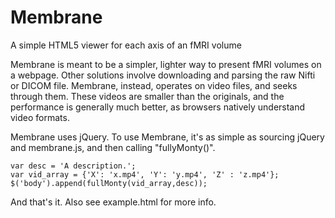 Membrane
========

A simple HTML5 viewer for each axis of an fMRI volume

Membrane is meant to be a simpler, lighter way to present fMRI volumes on a
webpage. Other solutions involve downloading and parsing the raw Nifti or DICOM
file. Membrane, instead, operates on video files, and seeks through them. These
videos are smaller than the originals, and the performance is generally much
better, as browsers natively understand video formats.

Membrane uses jQuery. To use Membrane, it's as simple as sourcing jQuery and
membrane.js, and then calling "fullyMonty()".

```
var desc = 'A description.';
var vid_array = {'X': 'x.mp4', 'Y': 'y.mp4', 'Z' : 'z.mp4'};
$('body').append(fullMonty(vid_array,desc));
```

And that's it. Also see example.html for more info.
